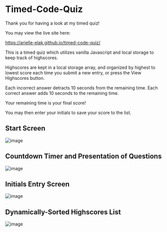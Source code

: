 # Timed-Code-Quiz

Thank you for having a look at my timed quiz!

You may view the live site here:

https://arielle-elak.github.io/timed-code-quiz/

This is a timed quiz which utilizes vanilla Javascript and local storage to keep track of highscores.

Highscores are kept in a local storage array, and organized by highest to lowest score each time you submit a new entry, or press the View Highscores button.

Each incorrect answer detracts 10 seconds from the remaining time.
Each correct answer adds 10 seconds to the remaining time.

Your remaining time is your final score!

You may then enter your initials to save your score to the list.

## Start Screen
![image](https://user-images.githubusercontent.com/73449635/187099297-0d157c6d-bb82-4fd1-81f3-3c987e4fa32b.png)

## Countdown Timer and Presentation of Questions
![image](https://user-images.githubusercontent.com/73449635/187099309-34ef1eaa-2542-4148-838c-2906e0efc399.png)

## Initials Entry Screen
![image](https://user-images.githubusercontent.com/73449635/187099326-9d491e55-85a5-475b-9035-33ab567f2400.png)

## Dynamically-Sorted Highscores List
![image](https://user-images.githubusercontent.com/73449635/187099339-a7c0cb5e-7537-4f69-87c7-611caa95dc78.png)





